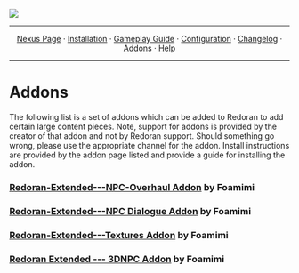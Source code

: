 <a href="https://youtu.be/ExK6EUGDjaA"><img src="https://i.imgur.com/GPhY3Jj.png" target="_blank"></a>

---

<p align="center">
  <a href="https://www.nexusmods.com/skyrimspecialedition/mods/83334/">Nexus Page</a> ·
  <a href="README.md">Installation</a> ·
  <a href="GAMEPLAY.md">Gameplay Guide</a> ·
  <a href="CONFIGURATION.md">Configuration</a> ·
  <a href="CHANGELOG.md">Changelog</a> ·
  <a href="ADDONS.md">Addons</a> ·
  <a href="HELP.md">Help</a>
</p>

---

# Addons
The following list is a set of addons which can be added to Redoran to add certain large content pieces. Note, support for addons is provided by the creator of that addon and not by Redoran support. Should something go wrong, please use the appropriate channel for the addon. Install instructions are provided by the addon page listed and provide a guide for installing the addon.

### [Redoran-Extended---NPC-Overhaul Addon](https://github.com/Foamimi/Redoran-Extended---NPC-Overhaul/blob/main/README.md) by Foamimi

### [Redoran-Extended---NPC Dialogue Addon](https://github.com/Foamimi/Redoran-Extended---NPC-Dialogue/blob/main/README.md) by Foamimi

### [Redoran-Extended---Textures Addon](https://github.com/Foamimi/Redoran-Extended---Textures/blob/master/README.md) by Foamimi

### [Redoran Extended --- 3DNPC Addon](https://github.com/Foamimi/Redoran-Extended---3DNPC-Addon/blob/main/README.md) by Foamimi
